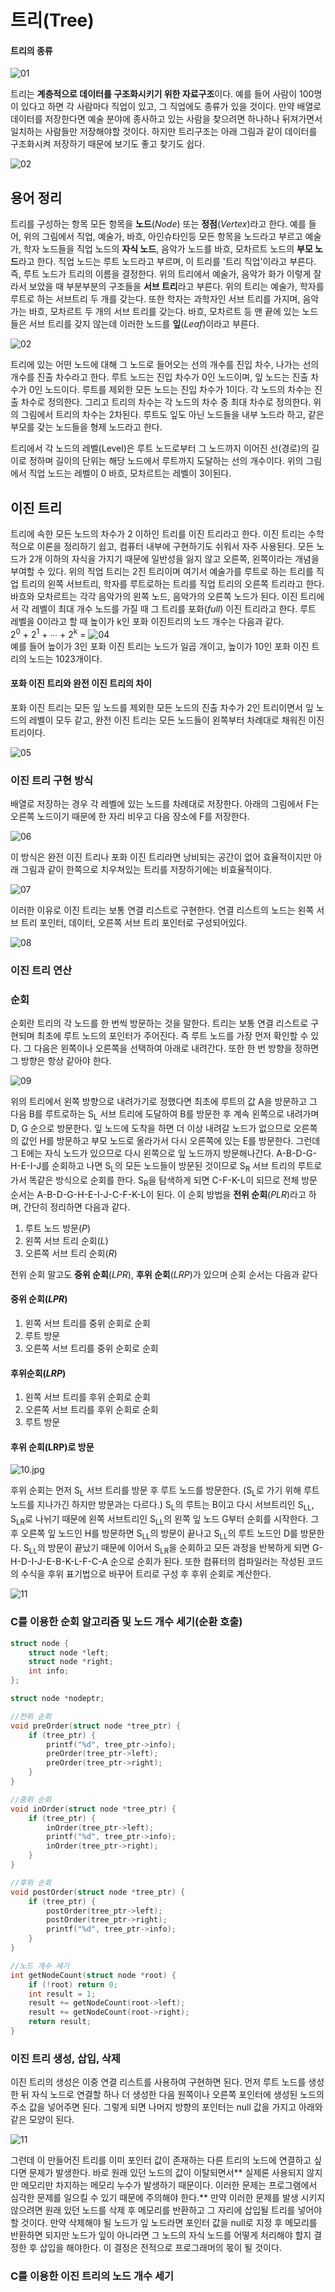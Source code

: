 # 트리(Tree)

#### 트리의 종류
![01](images/01.jpg)

트리는 **계층적으로 데이터를 구조화시키기 위한 자료구조**이다. 예를 들어 사람이 100명이 있다고 하면 각 사람마다 직업이 있고, 그 직업에도 종류가 있을 것이다. 만약 배열로 데이터를 저장한다면 예술 분야에 종사하고 있는 사람을 찾으려면 하나하나 뒤져가면서 일치하는 사람들만 저장해야할 것이다. 하지만 트리구조는 아래 그림과 같이 데이터를 구조화시켜 저장하기 때문에 보기도 좋고 찾기도 쉽다.

![02](images/02.jpg)

## 용어 정리

트리를 구성하는 항목 모든 항목을 **노드**(*Node*) 또는 **정점**(*Vertex*)라고 한다. 예를 들어, 위의 그림에서 직업, 예술가, 바흐, 아인슈타인등 모든 항목을 노드라고 부르고 예술가, 학자 노드들을 직업 노드의 **자식 노드**, 음악가 노드를 바흐, 모차르트 노드의 **부모 노드**라고 한다. 직업 노드는 루트 노드라고 부르며, 이 트리를 '트리 직업'이라고 부른다. 즉, 루트 노드가 트리의 이름을 결정한다. 위의 트리에서 예술가, 음악가 화가 이렇게 잘라서 보았을 때 부분부분의 구조들을 **서브 트리**라고 부른다. 위의 트리는 예술가, 학자를 루트로 하는 서브트리 두 개를 갖는다. 또한 학자는 과학자인 서브 트리를 가지며, 음악가는 바흐, 모차르트 두 개의 서브 트리를 갖는다. 바흐, 모차르트 등 맨 끝에 있는 노드들은 서브 트리를 갖지 않는데 이러한 노드를 **잎**(*Leaf*)이라고 부른다.

![02](images/03.jpg)

트리에 있는 어떤 노드에 대해 그 노드로 들어오는 선의 개수를 진입 차수, 나가는 선의 개수를 진출 차수라고 한다. 루트 노드는 진입 차수가 0인 노드이며, 잎 노드는 진출 차수가 0인 노드이다. 루트를 제외한 모든 노드는 진입 차수가 1이다. 각 노드의 차수는 진출 차수로 정의한다. 그리고 트리의 차수는 각 노드의 차수 중 최대 차수로 정의한다. 위의 그림에서 트리의 차수는 2차된다. 루트도 잎도 아닌 노드들을 내부 노드라 하고, 같은 부모를 갖는 노드들을 형제 노드라고 한다.  
  
트리에서 각 노드의 레벨(Level)은 루트 노드로부터 그 노드까지 이어진 선(경로)의 길이로 정하며 길이의 단위는 해당 노드에서 루트까지 도달하는 선의 개수이다. 위의 그림에서 직업 노드는 레벨이 0 바흐, 모차르트는 레벨이 3이된다.

## 이진 트리

트리에 속한 모든 노드의 차수가 2 이하인 트리를 이진 트리라고 한다. 이진 트리는 수학적으로 이론을 정리하기 쉽고, 컴퓨터 내부에 구현하기도 쉬워서 자주 사용된다. 모든 노드가 2개 이하의 자식을 가지기 때문에 일반성을 잃지 않고 오른쪽, 왼쪽이라는 개념을 부여할 수 있다. 위의 직업 트리는 2진 트리이며 여기서 예술가를 루트로 하는 트리를 직업 트리의 왼쪽 서브트리, 학자를 루트로하는 트리를 직업 트리의 오른쪽 트리라고 한다. 바흐와 모차르트는 각각 음악가의 왼쪽 노드, 음악가의 오른쪽 노드가 된다. 이진 트리에서 각 레벨이 최대 개수 노드를 가질 때 그 트리를 포화(*full*) 이진 트리라고 한다. 루트 레벨을 0이라고 할 때 높이가 k인 포화 이진트리의 노드 개수는 다음과 같다.  
2<sup>0</sup> + 2<sup>1</sup> + ∙∙∙ + 2<sup>k</sup> = ![04](images/04.gif)  
예를 들어 높이가 3인 포화 이진 트리는 노드가 일곱 개이고, 높이가 10인 포화 이진 트리의 노드는 1023개이다.

#### 포화 이진 트리와 완전 이진 트리의 차이

포화 이진 트리는 모든 잎 노드를 제외한 모든 노드의 진출 차수가 2인 트리이면서 잎 노드의 레벨이 모두 같고, 완전 이진 트리는 모든 노드들이 왼쪽부터 차례대로 채워진 이진 트리이다.

![05](images/05.jpg)

### 이진 트리 구현 방식

배열로 저장하는 경우 각 레벨에 있는 노드를 차례대로 저장한다. 아래의 그림에서 F는 오른쪽 노드이기 때문에 한 자리 비우고 다음 장소에 F를 저장한다.

![06](images/06.png)

이 방식은 완전 이진 트리나 포화 이진 트리라면 낭비되는 공간이 없어 효율적이지만 아래 그림과 같이 한쪽으로 치우쳐있는 트리를 저장하기에는 비효율적이다.

![07](images/07.png)

이러한 이유로 이진 트리는 보통 연결 리스트로 구현한다. 연결 리스트의 노드는 왼쪽 서브 트리 포인터, 데이터, 오른쪽 서브 트리 포인터로 구성되어있다.

![08](images/08.jpg)

### 이진 트리 연산

### 순회

순회란 트리의 각 노드를 한 번씩 방문하는 것을 말한다. 트리는 보통 연결 리스트로 구현되며 최초에 루트 노드의 포인터가 주어진다. 즉 루트 노드를 가장 먼저 확인할 수 있다. 그 다음은 왼쪽이나 오른쪽을 선택하여 아래로 내려간다. 또한 한 번 방향을 정하면 그 방향은 항상 같아야 한다.

![09](images/09.jpg)

위의 트리에서 왼쪽 방향으로 내려가기로 정했다면 최초에 루트의 값 A을 방문하고 그 다음 B를 루트로하는 S<sub>L</sub> 서브 트리에 도달하여 B를 방문한 후 계속 왼쪽으로 내려가며 D, G 순으로 방문한다. 잎 노드에 도착을 하면 더 이상 내려갈 노드가 없으므로 오른쪽의 값인 H를 방문하고 부모 노드로 올라가서 다시 오른쪽에 있는 E를 방문한다. 그런데 그 E에는 자식 노드가 있으므로 다시 왼쪽으로 잎 노드까지 방문해나간다. A-B-D-G-H-E-I-J를 순회하고 나면 S<sub>L</sub>의 모든 노드들이 방문된 것이므로 S<sub>R</sub> 서브 트리의 루트로 가서 똑같은 방식으로 순회를 한다. S<sub>R</sub>을 탐색하게 되면 C-F-K-L이 되므로 전체 방문 순서는 A-B-D-G-H-E-I-J-C-F-K-L이 된다. 이 순회 방법을 **전위 순회**(*PLR*)라고 하며, 간단히 정리하면 다음과 같다.

1. 루트 노드 방문(*P*)
2. 왼쪽 서브 트리 순회(*L*)
3. 오른쪽 서브 트리 순회(*R*)

전위 순회 말고도 **중위 순회**(*LPR*), **후위 순회**(*LRP*)가 있으며 순회 순서는 다음과 같다

#### 중위 순회(*LPR*)
1. 왼쪽 서브 트리를 중위 순회로 순회
2. 루트 방문
3. 오른쪽 서브 트리를 중위 순회로 순회

#### 후위순회(*LRP*)
1. 왼쪽 서브 트리를 후위 순회로 순회
2. 오른쪽 서브 트리를 후위 순회로 순회
3. 루트 방문

#### 후위 순회(LRP)로 방문

![10.jpg](images/10.jpg)

후위 순회는 먼저 S<sub>L</sub> 서브 트리를 방문 후 루트 노드를 방문한다. (S<sub>L</sub>로 가기 위해 루트 노드를 지나가긴 하지만 방문과는 다르다.) S<sub>L</sub>의 루트는 B이고 다시 서브트리인 S<sub>LL</sub>, S<sub>LR</sub>로 나뉘기 때문에 왼쪽 서브트리인 S<sub>LL</sub>의 왼쪽 잎 노드 G부터 순회를 시작한다. 그 후 오른쪽 잎 노드인 H를 방문하면 S<sub>LL</sub>의 방문이 끝나고 S<sub>LL</sub>의 루트 노드인 D를 방문한다. S<sub>LL</sub>의 방문이 끝났기 때문에 이어서 S<sub>LR</sub>을 순회하고 모든 과정을 반복하게 되면 G-H-D-I-J-E-B-K-L-F-C-A 순으로 순회가 된다. 또한 컴퓨터의 컴파일러는 작성된 코드의 수식을 후위 표기법으로 바꾸어 트리로 구성 후 후위 순회로 계산한다.

![11](images/11.png)

### C를 이용한 순회 알고리즘 및 노드 개수 세기(순환 호출)

~~~c
struct node {
    struct node *left;
    struct node *right;
    int info;
};

struct node *nodeptr;

//전위 순회
void preOrder(struct node *tree_ptr) {
    if (tree_ptr) {
        printf("%d", tree_ptr->info);
        preOrder(tree_ptr->left);
        preOrder(tree_ptr->right);
    }
}

//중위 순회
void inOrder(struct node *tree_ptr) {
    if (tree_ptr) {
        inOrder(tree_ptr->left);
        printf("%d", tree_ptr->info);
        inOrder(tree_ptr->right);
    }
}

//후위 순회
void postOrder(struct node *tree_ptr) {
    if (tree_ptr) {
        postOrder(tree_ptr->left);
        postOrder(tree_ptr->right);
        printf("%d", tree_ptr->info);
    }
}

//노드 개수 세기
int getNodeCount(struct node *root) {
    if (!root) return 0;
    int result = 1;
    result += getNodeCount(root->left);
    result += getNodeCount(root->right);
    return result;
}
~~~

### 이진 트리 생성, 삽입, 삭제

이진 트리의 생성은 이중 연결 리스트를 사용하여 구현하면 된다. 먼저 루트 노드를 생성한 뒤 자식 노드로 연결할 하나 더 생성한 다음 원쪽이나 오른쪽 포인터에 생성된 노드의 주소 값을 넣어주면 된다. 그렇게 되면 나머지 방향의 포인터는 null 값을 가지고 아래와 같은 모양이 된다.

![11](images/12.png)

그런데 이 만들어진 트리를 이미 포인터 값이 존재하는 다른 트리의 노드에 연결하고 싶다면 문제가 발생한다. 바로 원래 있던 노드의 값이 이탈되면서** 실제론 사용되지 않지만 메모리만 차지하는 메모리 누수가 발생하기 때문이다. 이러한 문제는 프로그램에서 심각한 문제를 일으킬 수 있기 때문에 주의해야 한다.** 만약 이러한 문제를 발생 시키지 않으려면 원래 있던 노드를 삭제 후 메모리를 반환하고 그 자리에 삽입될 트리를 넣어야 할 것이다. 만약 삭제해야 될 노드가 잎 노드라면 포인터 값을 null로 지정 후 메모리를 반환하면 되지만 노드가 잎이 아니라면 그 노드의 자식 노드를 어떻게 처리해야 할지 결정한 후 삽입을 해야한다. 이 결정은 전적으로 프로그래머의 몫이 될 것이다.

### C를 이용한 이진 트리의 노드 개수 세기




